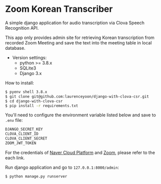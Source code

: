 # Zoom Korean Transcriber

A simple django application for audio transcription via Clova Speech Recognition API.

This app only provides admin site for retrieving Korean transcription from recorded Zoom Meeting and save the text into the meeting table in local database.

- Version settings:
    - python >= 3.8.x
    - SQLite3
    - Django 3.x

How to install:

```bash
$ pyenv shell 3.8.x
$ git clone git@github.com:laurenceyoon/django-with-clova-csr.git
$ cd django-with-clova-csr
$ pip install -r requirements.txt
```

You'll need to configure the environment variable listed below and save to `.env` file:

```bash
DJANGO_SECRET_KEY
CLOVA_CLIENT_ID
CLOVA_CLIENT_SECRET
ZOOM_JWT_TOKEN
```

For the credentials of [Naver Cloud Platform](https://www.ncloud.com/) and [Zoom](https://developers.zoom.us/), please refer to the each link.


Run django application and go to `127.0.0.1:8000/admin`:

```
$ python manage.py runserver
```
